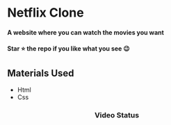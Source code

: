 <div><h1>Netflix Clone</h1></div>
<h4>A website where you can watch the movies you want</h4>
 <h4>Star ⭐ the repo if you like what you see 😉 </h4>
 <div>
 <h2>Materials Used</h2>
 <ul>
   <li>Html</li>
   <li>Css</li>
 </ul>  
 </di>
 

<div align='center'><h3>Video Status</h3></div>
<div align='center'>
  
</div>

